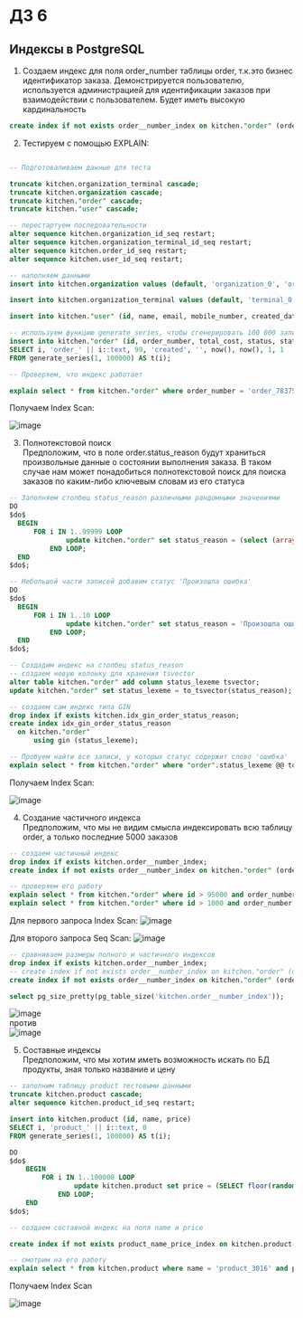 # ДЗ 6

## Индексы в PostgreSQL

1. Создаем индекс для поля order_number таблицы order, т.к.это бизнес идентификатор заказа. Демонстрируется пользователю, используется администрацией для идентификации заказов при взаимодействии с пользователем. Будет иметь высокую кардинальность
```sql
create index if not exists order__number_index on kitchen."order" (order_number);
```
2. Тестируем с помощью EXPLAIN:
```sql

-- Подготоваливаем данные для теста

truncate kitchen.organization_terminal cascade;
truncate kitchen.organization cascade;
truncate kitchen."order" cascade;
truncate kitchen."user" cascade;

-- перестартуем последовательности
alter sequence kitchen.organization_id_seq restart;
alter sequence kitchen.organization_terminal_id_seq restart;
alter sequence kitchen.order_id_seq restart;
alter sequence kitchen.user_id_seq restart;

-- наполняем данными
insert into kitchen.organization values (default, 'organization_0', 'organization_address_0', true);

insert into kitchen.organization_terminal values (default, 'terminal_0', 'terminal_address_0', true, 1);

insert into kitchen."user" (id, name, email, mobile_number, created_date) values (1, 'Ivan', 'email@email.com', '79998887766', now());

-- используем функцию generate_series, чтобы сгенерировать 100 000 записей в таблице order с уникальными order_number.
insert into kitchen."order" (id, order_number, total_cost, status, status_reason, created_date, updated_date, terminal_id, user_id)
SELECT i, 'order_' || i::text, 99, 'created', '', now(), now(), 1, 1
FROM generate_series(1, 100000) AS t(i);

-- Проверяем, что индекс работает

explain select * from kitchen."order" where order_number = 'order_78375';

```
Получаем Index Scan:

![image](https://user-images.githubusercontent.com/41448520/149820749-d270ae5c-a79a-4172-acac-f07ba9f43567.png)

3. Полнотекстовой поиск <br/> 
Предположим, что в поле order.status_reason будут храниться произвольные данные о состоянии выполнения заказа. В таком случае нам может понадобиться полнотекстовой поиск для поиска заказов по каким-либо ключевым словам из его статуса
  ```sql
-- Заполняем столбец status_reason различными рандомными значениями
DO
$do$
    BEGIN
        FOR i IN 1..99999 LOOP
                update kitchen."order" set status_reason = (select (array['Заказ выполнен', 'Заказ в процессе'])[floor(random() * 2 + 1)]) where id = i;
            END LOOP;
    END
$do$;

-- Небольшой части записей добавим статус 'Произошла ошибка'
DO
$do$
    BEGIN
        FOR i IN 1..10 LOOP
                update kitchen."order" set status_reason = 'Произошла ошибка' where id = (SELECT floor(random() * 100000 + 1)::int);
            END LOOP;
    END
$do$;

-- Создадим индекс на столбец status_reason
-- создаем новую колонку для хранения tsvector
alter table kitchen."order" add column status_lexeme tsvector;
update kitchen."order" set status_lexeme = to_tsvector(status_reason);

-- создаем сам индекс типа GIN
drop index if exists kitchen.idx_gin_order_status_reason;
create index idx_gin_order_status_reason
    on kitchen."order"
        using gin (status_lexeme);

-- Пробуем найти все записи, у которых статус содержит слово 'ошибка'
explain select * from kitchen."order" where "order".status_lexeme @@ to_tsquery('ошибка');
```
Получаем Index Scan:

![image](https://user-images.githubusercontent.com/41448520/149827563-f22c75bc-6874-4dcf-93e5-67c6c8941f86.png)


4. Создание частичного индекса<br/>
  Предположим, что мы не видим смысла индексировать всю таблицу order, а только последние 5000 заказов
  
```sql
-- создаем частичный индекс
drop index if exists kitchen.order__number_index;
create index if not exists order__number_index on kitchen."order" (order_number) where id > 95000;

-- проверяем его работу
explain select * from kitchen."order" where id > 95000 and order_number = 'order_95001';
explain select * from kitchen."order" where id > 1000 and order_number = 'order_1001';
```
Для первого запроса Index Scan:
![image](https://user-images.githubusercontent.com/41448520/149829544-859159b1-709b-41a0-ba67-8f57977de399.png)

Для второго запроса Seq Scan:
![image](https://user-images.githubusercontent.com/41448520/149829590-0a31ebd4-1071-47db-a212-804cd4642e44.png)

```sql
-- сравниваем размеры полного и частичного индексов 
drop index if exists kitchen.order__number_index;
-- create index if not exists order__number_index on kitchen."order" (order_number);
create index if not exists order__number_index on kitchen."order" (order_number) where id > 95000;

select pg_size_pretty(pg_table_size('kitchen.order__number_index'));
```
![image](https://user-images.githubusercontent.com/41448520/149829702-4c399068-29ac-49d7-8445-fcdc0a0711b4.png)
<br/>против<br/>
![image](https://user-images.githubusercontent.com/41448520/149829748-cbf78fa9-af84-4be1-a9f9-a152724a0e77.png)


5. Составные индексы<br/>
Предположим, что мы хотим иметь возможность искать по БД продукты, зная только название и цену
```sql
-- заполним таблицу product тестовыми данными
truncate kitchen.product cascade;
alter sequence kitchen.product_id_seq restart;

insert into kitchen.product (id, name, price)
SELECT i, 'product_' || i::text, 0
FROM generate_series(1, 100000) AS t(i);

DO
$do$
    BEGIN
        FOR i IN 1..100000 LOOP
                update kitchen.product set price = (SELECT floor(random() * 1000)::int) where id = i;
            END LOOP;
    END
$do$;

-- создаем составной индекс на поля name и price

create index if not exists product_name_price_index on kitchen.product(name, price);

-- смотрим на его работу
explain select * from kitchen.product where name = 'product_3016' and price = 183.00;
```
Получаем Index Scan

![image](https://user-images.githubusercontent.com/41448520/149831411-503b0a9e-74f0-49c5-afde-4b3f36a64943.png)
